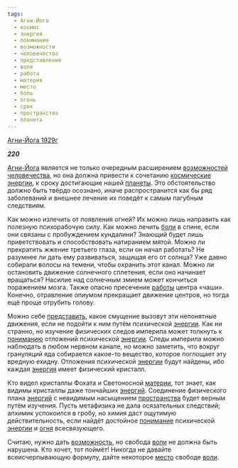 ```yaml
---
tags:
  - Агни-Йога
  - космос
  - энергия
  - понимание
  - возможности
  - человечество
  - представление
  - воля
  - работа
  - материя
  - место
  - боль
  - огонь
  - срок
  - пространство
  - планета
---
```

[Агни-Йога 1929г](https://127.0.0.1:4002/agni/1929)

___220___

[Агни-Йога](../../../tags/#Агни-Йога) является не только очередным расширением [возможностей](../../../tags/#возможности) [человечества](../../../tags/#человечество), но она должна привести к сочетанию [космические](../../../tags/#космос) [энергии](../../../tags/#[энергия](../../../tags/#энергия)), к сроку достигающие нашей [планеты](../../../tags/#планета). Это обстоятельство должно быть твёрдо осознано, иначе распространится как бы ряд заболеваний и внешнее лечение их поведёт к самым пагубным следствиям.   

Как можно излечить от появления огней? Их можно лишь направить как полезную психорабочую силу. Как можно лечить [боли](../../../tags/#боль) в спине, если они связаны с пробуждением кундалини? Знающий будет лишь приветствовать и способствовать натиранием мятой. Можно ли прекратить жжение третьего глаза, если он начал работать? Не разумнее ли дать ему развиваться, защищая его от солнца? Уже давно собирали волосы на темени, чтобы охранить этот канал. Можно ли остановить движение солнечного сплетения, если оно начинает вращаться? Насилие над солнечным змием может кончиться поражением мозга. Также опасно пресечение [работы](../../../tags/#работа) центра «чаши». Конечно, отравление опиумом прекращает движение центров, но тогда ещё проще отрубить голову.   

Можно себе [представить](../../../tags/#представление), какое смущение вызовут эти непонятные движения, если не подойти к ним путём психической [энергии](../../../tags/#[энергия](../../../tags/#энергия)). Как ни странно, но изучение физических следов империла может толкнуть к [пониманию](../../../tags/#[понимание](../../../tags/#понимание)) отложений психической [энергии](../../../tags/#[энергия](../../../tags/#энергия)). Следы империла можно наблюдать в любом нервном канале, но можно заметить, что вокруг грануляций яда собирается какое-то вещество, которое поглощает эту вредную ехидну. Отложения психической [энергии](../../../tags/#[энергия](../../../tags/#энергия)) будут найдены, ибо каждая [энергия](../../../tags/#энергия) имеет физический кристалл.   

Кто видел кристаллы Фохата и Светоносной [материи](../../../tags/#материя), тот знает, как видимы кристаллы даже тончайших [энергий](../../../tags/#энергия). Соединение физического плана [энергий](../../../tags/#энергия) с невидимым насыщением [пространства](../../../tags/#пространство) будет верным путём изучения. Пусть метафизика не дала осязательных следствий; алхимик успокоился в гробу, но химия даст ощутимую действительность, если найдёт достойное [понимание](../../../tags/#понимание) психической [энергии](../../../tags/#[энергия](../../../tags/#энергия)) и [огня](../../../tags/#огонь) всесвязующего.   

Считаю, нужно дать [возможность](../../../tags/#возможности), но свобода [воли](../../../tags/#воля) не должна быть нарушена. Кто хочет, тот поймёт! Никогда не давайте всеисчерпывающую формулу, дайте некоторое [место](../../../tags/#место) свободе [воли](../../../tags/#воля).